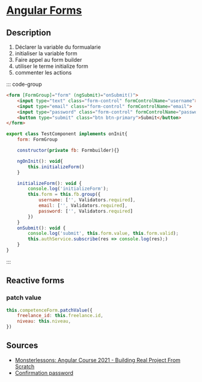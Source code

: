# [Angular Forms](readme.md)

## Description

1. Déclarer la variable du formualarie
2. initialiser la variable form
3. Faire appel au form builder
4. utiliser le terme initialize form
5. commenter les actions

::: code-group

```html [Register.html]
<form [FormGroup]="form" (ngSubmit)="onSubmit()">
    <input type="text" class="form-control" formControlName="username">
    <input type="email" class="form-control" formControlName="email">
    <input type="password" class="form-control" formControlName="password">
    <button type="submit" class="btn btn-primary">Submit</button>
</form>
```

```javascript [Register.ts]
export class TestComponent implements onInit{
    form: FormGroup

    constructor(private fb: Formbuilder){}

    ngOnInit(): void{
        this.initializeForm()
    }

    initializeForm(): void {
        console.log('initializeForm');
        this.form = this.fb.group({
            username: ['', Validators.required],
            email: ['', Validators.required],
            password: ['', Validators.required]
        })
    }
    onSubmit(): void {
        console.log('submit', this.form.value, this.form.valid);
        this.authService.subscribe(res => console.log(res);)
    }
}
```

:::

## Reactive forms

### patch value

```javascript
this.competenceForm.patchValue({
    freelance_id: this.freelance.id,
    niveau: this.niveau,
})
```

## Sources

* [Monsterlessons: Angular Course 2021 - Building Real Project From Scratch ](https://www.youtube.com/watch?v=DyklxnC2XP0&t=1094s&ab_channel=MonsterlessonsAcademy)
* [Confirmation password](https://aliasger.dev/quick-notes-implement-password-and-confirm-password-validation-in-angular)